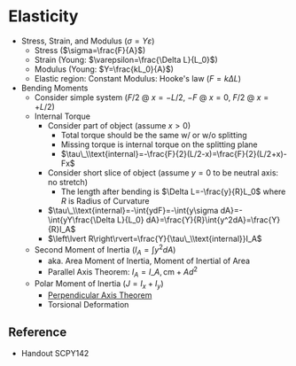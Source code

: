 # Elasticity

* Stress, Strain, and Modulus ($\sigma=Y\varepsilon$)
  * Stress ($\sigma=\frac{F}{A}$)
  * Strain (Young: $\varepsilon=\frac{\Delta L}{L_0}$)
  * Modulus (Young: $Y=\frac{kL_0}{A}$)
  * Elastic region: Constant Modulus: Hooke's law ($F=k\Delta L$)
* Bending Moments
  * Consider simple system ($F/2$ @ $x=-L/2$, $-F$ @ $x=0$, $F/2$ @ $x=+L/2$)
  * Internal Torque
    * Consider part of object (assume $x>0$)
      * Total torque should be the same w/ or w/o splitting
      * Missing torque is internal torque on the splitting plane
      * $\tau\_\\text{internal}=-\frac{F}{2}(L/2-x)=\frac{F}{2}(L/2+x)-Fx$
    * Consider short slice of object (assume $y=0$ to be neutral axis: no stretch)
      * The length after bending is $\Delta L=-\frac{y}{R}L_0$ where $R$ is Radius of Curvature
    * $\tau\_\\text{internal}=-\int{ydF}=-\int{y\sigma dA}=-\int{yY\frac{\Delta L}{L_0} dA}=\frac{Y}{R}\int{y^2dA}=\frac{Y}{R}I_A$
    * $\left\lvert R\right\rvert=\frac{Y}{\tau\_\\text{internal}}I_A$
  * Second Moment of Inertia ($I_A=\int{y^2dA}$)
    * aka. Area Moment of Inertia, Moment of Inertial of Area
    * Parallel Axis Theorem: $I_A=I\_{A,\text{cm}}+Ad^2$
  * Polar Moment of Inertia ($J=I_x+I_y$)
    * [Perpendicular Axis Theorem](02%20-%20Motion%20of%20Rigid%20Body.md#perp-axs-thm)
    * Torsional Deformation

## Reference

* Handout SCPY142
